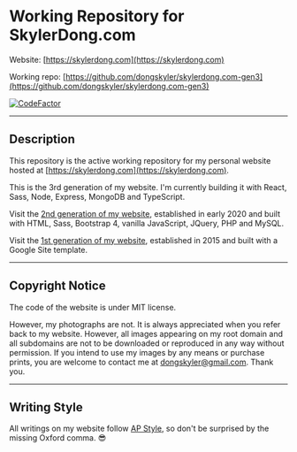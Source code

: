 # Working Repository for SkylerDong.com

Website: [https://skylerdong.com](https://skylerdong.com)

Working repo: [https://github.com/dongskyler/skylerdong.com-gen3](https://github.com/dongskyler/skylerdong.com-gen3)

[![CodeFactor](https://www.codefactor.io/repository/github/dongskyler/skylerdong.com-gen3/badge)](https://www.codefactor.io/repository/github/dongskyler/skylerdong.com-gen3)

***

## Description

This repository is the active working repository for my personal website hosted at [https://skylerdong.com](https://skylerdong.com).

This is the 3rd generation of my website. I&apos;m currently building it with React, Sass, Node, Express, MongoDB and TypeScript.

Visit the [2nd generation of my website](https://gen2.skylerdong.com/), established in early 2020 and built with HTML, Sass, Bootstrap 4, vanilla JavaScript, JQuery, PHP and MySQL.

Visit the [1st generation of my website](https://gen1.skylerdong.com/), established in 2015 and built with a Google Site template.

***

## Copyright Notice

The code of the website is under MIT license.

However, my photographs are not. It is always appreciated when you refer back to my website. However, all images appearing on my root domain and all subdomains are not to be downloaded or reproduced in any way without permission. If you intend to use my images by any means or purchase prints, you are welcome to contact me at [dongskyler@gmail.com](mailto:dongskyler@gmail.com). Thank you.

***

## Writing Style

All writings on my website follow [AP Style](https://owl.purdue.edu/owl/subject_specific_writing/journalism_and_journalistic_writing/ap_style.html), so don&apos;t be surprised by the missing Oxford comma. :sunglasses:
